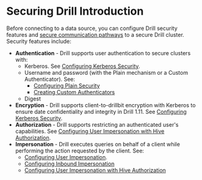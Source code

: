 # Securing Drill Introduction

Before connecting to a data source, you can configure Drill security features and [secure communication pathways]({{site.baseurl}}/docs/secure-communication-paths/) to a secure Drill cluster.  Security features include:

- **Authentication** - Drill supports user authentication to secure clusters with:
    -  Kerberos. 
		See [Configuring Kerberos Security]({{site.baseurl}}/docs/configuring-kerberos-security/).
	- Username and password (with the Plain mechanism or a Custom Authenticator). See: 
		- [Configuring Plain Security]({{site.baseurl}}/docs/configuring-plain-security/)  
		- [Creating Custom Authenticators]({{site.baseurl}}/docs/creating-custom-authenticators)
	- Digest
- **Encryption** - Drill supports client-to-drillbit encryption with Kerberos to ensure date confidentiality and integrity in Drill 1.11. See [Configuring Kerberos Security]({{site.baseurl}}/docs/configuring-kerberos-security/).
- **Authorization** - Drill supports restricting an authenticated user's capabilities.
		See [Configuring User Impersonation with Hive Authorization]({{site.baseurl}}/docs/configuring-user-impersonation-with-hive-authorization/).
- **Impersonation** - Drill executes queries on behalf of a client while performing the action requested by the client. See: 
	- [Configuring User Impersonation]({{site.baseurl}}/docs/configuring-user-impersonation/).  
	- [Configuring Inbound Impersonation]({{site.baseurl}}/docs/configuring-inbound-impersonation/) 
	- [Configuring User Impersonation with Hive Authorization]({{site.baseurl}}/docs/configuring-user-impersonation-with-hive-authorization/)




 

